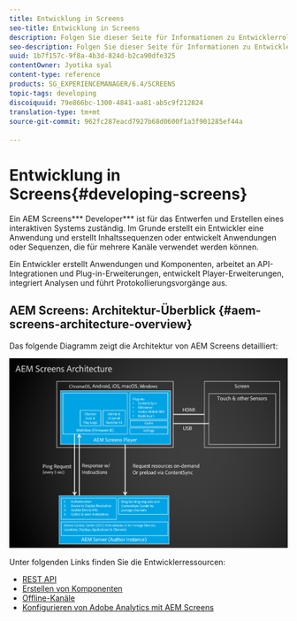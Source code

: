 ```yaml
---
title: Entwicklung in Screens
seo-title: Entwicklung in Screens
description: Folgen Sie dieser Seite für Informationen zu Entwicklerrollen für AEM Screens. Ein AEM Screens-Entwickler erstellt eine Anwendung und Inhaltssequenzen und entwickelt Apps oder Sequenzen, die möglicherweise für mehrere Kanäle verwendet werden.
seo-description: Folgen Sie dieser Seite für Informationen zu Entwicklerrollen für AEM Screens. Ein AEM Screens-Entwickler erstellt eine Anwendung und Inhaltssequenzen und entwickelt Apps oder Sequenzen, die möglicherweise für mehrere Kanäle verwendet werden.
uuid: 1b7f157c-9f8a-4b3d-824d-b2ca90dfe325
contentOwner: Jyotika syal
content-type: reference
products: SG_EXPERIENCEMANAGER/6.4/SCREENS
topic-tags: developing
discoiquuid: 79e866bc-1300-4841-aa81-ab5c9f212824
translation-type: tm+mt
source-git-commit: 962fc287eacd7927b68d0600f1a3f901285ef44a

---
```



# Entwicklung in Screens{#developing-screens}

Ein AEM Screens*** Developer*** ist für das Entwerfen und Erstellen eines interaktiven Systems zuständig. Im Grunde erstellt ein Entwickler eine Anwendung und erstellt Inhaltssequenzen oder entwickelt Anwendungen oder Sequenzen, die für mehrere Kanäle verwendet werden können.

Ein Entwickler erstellt Anwendungen und Komponenten, arbeitet an API-Integrationen und Plug-in-Erweiterungen, entwickelt Player-Erweiterungen, integriert Analysen und führt Protokollierungsvorgänge aus.

## AEM Screens: Architektur-Überblick {#aem-screens-architecture-overview}

Das folgende Diagramm zeigt die Architektur von AEM Screens detailliert:

![chlimage_1-42](assets/chlimage_1-42.png)

Unter folgenden Links finden Sie die Entwicklerressourcen:

* [REST API](/help/screens/rest-api.md)
* [Erstellen von Komponenten](/help/screens/creating-components.md)
* [Offline-Kanäle](/help/screens/offline-channels.md)
* [Konfigurieren von Adobe Analytics mit AEM Screens](/help/screens/configuring-adobe-analytics-aem-screens.md)

